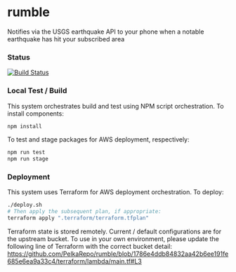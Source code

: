 # rumble
Notifies via the USGS earthquake API to your phone when a notable earthquake has hit your subscribed area

### Status
[![Build Status](https://travis-ci.org/PelkaRepo/rumble.svg)](https://travis-ci.org/PelkaRepo/rumble)

### Local Test / Build
This system orchestrates build and test using NPM script orchestration.  To install components:

```bash
npm install
```

To test and stage packages for AWS deployment, respectively:
```bash
npm run test
npm run stage
```

### Deployment
This system uses Terraform for AWS deployment orchestration.  To deploy:

```bash
./deploy.sh
# Then apply the subsequent plan, if appropriate:
terraform apply ".terraform/terraform.tfplan"
```

Terraform state is stored remotely.  Current / default configurations are for the upstream bucket.
To use in your own environment, please update the following line of Terraform with the correct
bucket detail:  https://github.com/PelkaRepo/rumble/blob/1786e4ddb84832aa42b6ee191fe685e6ea9a33c4/terraform/lambda/main.tf#L3
